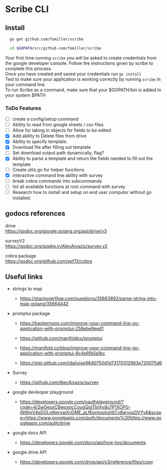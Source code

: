 # Scribe CLI

## Install
```bash
  go get github.com/fomiller/scribe

  cd $GOPATH/src/github.com/fomiller/scribe
```
Your first time running ```scribe``` you will be asked to create credentials from the google developer console. Follow the instructions given by scribe to complete this process.  
Once you have created and saved your credentials run ```go install```  
Test to make sure your application is working correctly by running ```scribe``` in your command line.  
To run Scribe as a command, make sure that your $GOPATH/bin is added to your system $PATH

### ToDo Features
- [ ] create a config/setup command
- [ ] Ability to read from google sheets / csv files
- [ ] Allow for taking in objects for fields to be edited
- [x] Add ability to Delete files from drive
- [x] Ability to specify template.
- [x] Download file after filling out template
- [ ] Set download output path dynamically, flag?
- [x] Ability to parse a template and return the fields needed to fill out the template
- [ ] Create utils.go for helper functions
- [x] interactive command line ability with survey
- [ ] break cobra commands into subcommands
- [ ] list all available functions at root command with survey
- [ ] Research how to install and setup on end user computer without go installed. 

## godocs references
drive  
https://godoc.org/google.golang.org/api/drive/v3  

surveyV2  
https://godoc.org/gopkg.in/AlecAivazis/survey.v2

cobra package  
https://godoc.org/github.com/spf13/cobra

## Useful links

* strings to map
  * https://stackoverflow.com/questions/35663892/parse-string-into-map-golang/35664442

* promptui package  
  * https://hackernoon.com/improve-your-command-line-go-application-with-promptui-258ebe9eed1  

  * https://github.com/manifoldco/promptui  

  * https://manifold.co/blog/improve-your-command-line-go-application-with-promptui-6c4e6fb5a1bc

  * https://gist.github.com/jdaily/ae9640750d1d73170312963e720075d6

* Survey
  * https://github.com/AlecAivazis/survey

* google devleoper playground  
  * https://developers.google.com/oauthplayground/?code=4/2wGesxCBwoxpcCougQptTbjXydo7P1XOPG-iNt9niV4eDOLn9ierxwXvDME_aLfEpnhqzIuhttCv8arvqzDVYvA&scope=https://www.googleapis.com/auth/documents%20https://www.googleapis.com/auth/drive

* google docs API    
  * https://developers.google.com/docs/api/how-tos/documents

* google drive API  
  * https://developers.google.com/drive/api/v3/reference/files/copy
